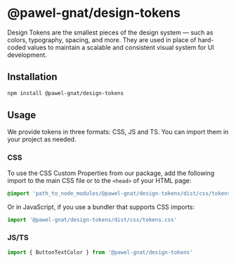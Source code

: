 # @pawel-gnat/design-tokens

Design Tokens are the smallest pieces of the design system — such as colors, typography, spacing, and more. They are used in place of hard-coded values to maintain a scalable and consistent visual system for UI development.

## Installation

```bash
npm install @pawel-gnat/design-tokens
```

## Usage

We provide tokens in three formats: CSS, JS and TS. You can import them in your project as needed.

### CSS

To use the CSS Custom Properties from our package, add the following import to the main CSS file or to the `<head>` of your HTML page:

```css
@import 'path_to_node_modules/@pawel-gnat/design-tokens/dist/css/tokens.css';
```

Or in JavaScript, if you use a bundler that supports CSS imports:

```js
import '@pawel-gnat/design-tokens/dist/css/tokens.css'
```

### JS/TS

```js
import { ButtonTextColor } from '@pawel-gnat/design-tokens'
```
